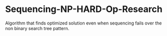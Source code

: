 # Sequencing-NP-HARD-Op-Research
Algorithm that finds optimized solution even when sequencing fails over the non binary search tree pattern.

